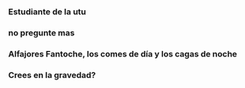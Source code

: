### Estudiante de la utu
### no pregunte mas
### Alfajores Fantoche, los comes de día y los cagas de noche
### Crees en la gravedad?
